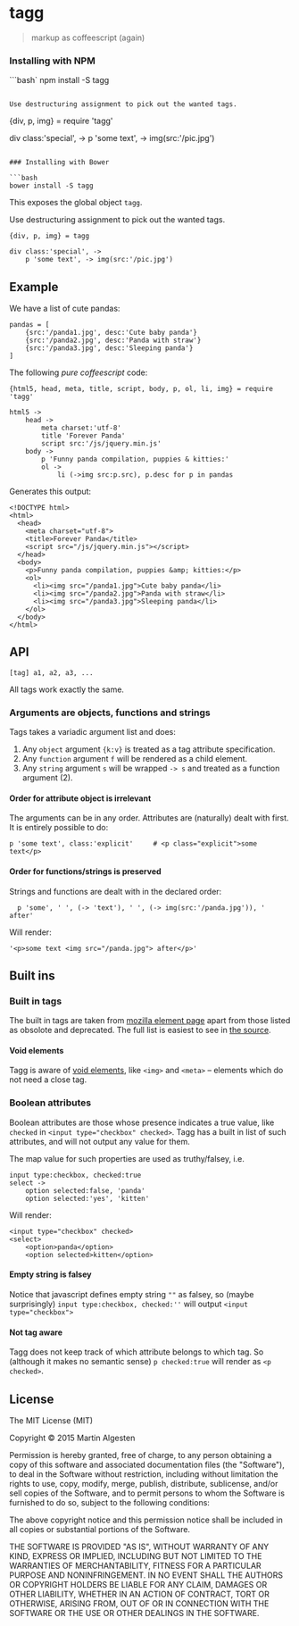 tagg
====

> markup as coffeescript (again)

### Installing with NPM

```bash`
npm install -S tagg
```

Use destructuring assignment to pick out the wanted tags.

```
{div, p, img} = require 'tagg'

div class:'special', ->
    p 'some text', -> img(src:'/pic.jpg')

```

### Installing with Bower

```bash
bower install -S tagg
```

This exposes the global object `tagg`.

Use destructuring assignment to pick out the wanted tags.

```
{div, p, img} = tagg

div class:'special', ->
    p 'some text', -> img(src:'/pic.jpg')
```

Example
-------

We have a list of cute pandas:

```
pandas = [
    {src:'/panda1.jpg', desc:'Cute baby panda'}
    {src:'/panda2.jpg', desc:'Panda with straw'}
    {src:'/panda3.jpg', desc:'Sleeping panda'}
]
```

The following *pure coffeescript* code:

```
{html5, head, meta, title, script, body, p, ol, li, img} = require 'tagg'

html5 ->
    head ->
        meta charset:'utf-8'
        title 'Forever Panda'
        script src:'/js/jquery.min.js'
    body ->
        p 'Funny panda compilation, puppies & kitties:'
        ol ->
            li (->img src:p.src), p.desc for p in pandas
```

Generates this output:

```
<!DOCTYPE html>
<html>
  <head>
    <meta charset="utf-8">
    <title>Forever Panda</title>
    <script src="/js/jquery.min.js"></script>
  </head>
  <body>
    <p>Funny panda compilation, puppies &amp; kitties:</p>
    <ol>
      <li><img src="/panda1.jpg">Cute baby panda</li>
      <li><img src="/panda2.jpg">Panda with straw</li>
      <li><img src="/panda3.jpg">Sleeping panda</li>
    </ol>
  </body>
</html>
```

## API

`[tag] a1, a2, a3, ...`

All tags work exactly the same.

### Arguments are objects, functions and strings

Tags takes a variadic argument list and does:

1. Any `object` argument `{k:v}` is treated as a tag attribute specification.
2. Any `function` argument `f` will be rendered as a child element.
3. Any `string` argument `s` will be wrapped `-> s` and treated as a function argument (2).

#### Order for attribute object is irrelevant

The arguments can be in any order. Attributes are (naturally) dealt
with first. It is entirely possible to do:

    p 'some text', class:'explicit'     # <p class="explicit">some text</p>

#### Order for functions/strings is preserved

Strings and functions are dealt with in the declared order:

      p 'some', ' ', (-> 'text'), ' ', (-> img(src:'/panda.jpg')), ' after'

Will render:

    '<p>some text <img src="/panda.jpg"> after</p>'

## Built ins

### Built in tags

The built in tags are taken from [mozilla element page](eleme) apart
from those listed as obsolote and deprecated. The full list is easiest
to see in [the source](tags).

#### Void elements

Tagg is aware of [void elements](void), like `<img>` and `<meta>` –
elements which do not need a close tag.

### Boolean attributes

Boolean attributes are those whose presence indicates a true value,
like `checked` in `<input type="checkbox" checked>`. Tagg has a built
in list of such attributes, and will not output any value for them.

The map value for such properties are used as truthy/falsey, i.e.

    input type:checkbox, checked:true
    select ->
        option selected:false, 'panda'
        option selected:'yes', 'kitten'

Will render:

    <input type="checkbox" checked>
    <select>
        <option>panda</option>
        <option selected>kitten</option>

#### Empty string is falsey

Notice that javascript defines empty string `""` as falsey, so (maybe
surprisingly) `input type:checkbox, checked:''` will output `<input type="checkbox">`

#### Not tag aware

Tagg does not keep track of which attribute belongs to which tag. So
(although it makes no semantic sense) `p checked:true` will render as
`<p checked>`.

License
-------

The MIT License (MIT)

Copyright © 2015 Martin Algesten

Permission is hereby granted, free of charge, to any person obtaining
a copy of this software and associated documentation files (the
"Software"), to deal in the Software without restriction, including
without limitation the rights to use, copy, modify, merge, publish,
distribute, sublicense, and/or sell copies of the Software, and to
permit persons to whom the Software is furnished to do so, subject to
the following conditions:

The above copyright notice and this permission notice shall be
included in all copies or substantial portions of the Software.

THE SOFTWARE IS PROVIDED "AS IS", WITHOUT WARRANTY OF ANY KIND,
EXPRESS OR IMPLIED, INCLUDING BUT NOT LIMITED TO THE WARRANTIES OF
MERCHANTABILITY, FITNESS FOR A PARTICULAR PURPOSE AND
NONINFRINGEMENT. IN NO EVENT SHALL THE AUTHORS OR COPYRIGHT HOLDERS BE
LIABLE FOR ANY CLAIM, DAMAGES OR OTHER LIABILITY, WHETHER IN AN ACTION
OF CONTRACT, TORT OR OTHERWISE, ARISING FROM, OUT OF OR IN CONNECTION
WITH THE SOFTWARE OR THE USE OR OTHER DEALINGS IN THE SOFTWARE.


[eleme]: https://developer.mozilla.org/en/docs/Web/HTML/Element
[tags]:  https://github.com/algesten/tagg/blob/master/src/tagg.coffee#L56
[attrs]: https://github.com/algesten/tagg/blob/master/src/tagg.coffee#L6
[void]:  http://stackoverflow.com/questions/3558119#answer-3558200
